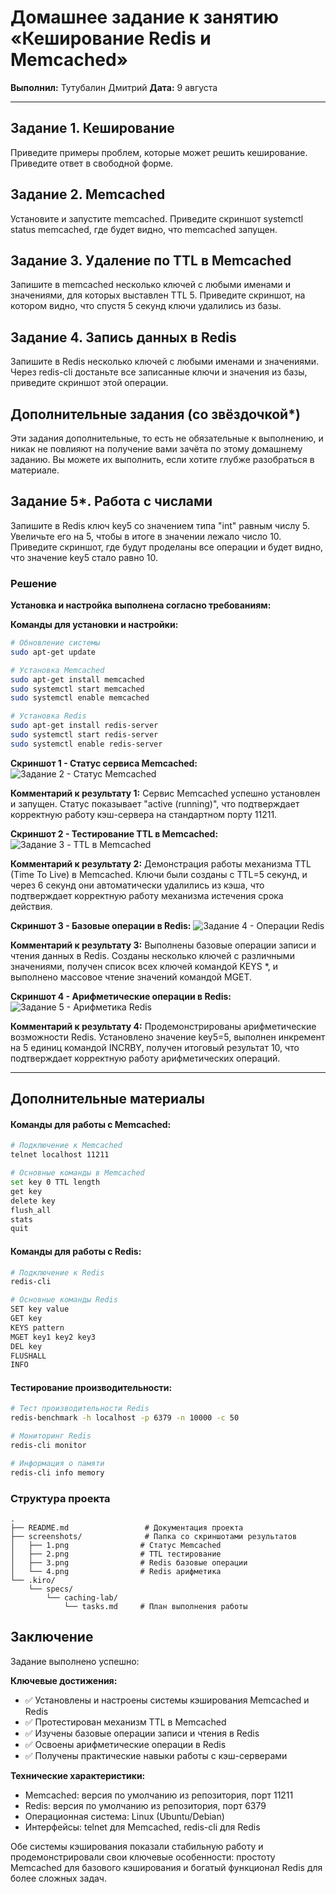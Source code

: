 # Домашнее задание к занятию «Кеширование Redis и Memcached»

**Выполнил:** Тутубалин Дмитрий
**Дата:** 9 августа

---

## Задание 1. Кеширование
Приведите примеры проблем, которые может решить кеширование.
Приведите ответ в свободной форме.

## Задание 2. Memcached
Установите и запустите memcached.
Приведите скриншот systemctl status memcached, где будет видно, что memcached запущен.

## Задание 3. Удаление по TTL в Memcached
Запишите в memcached несколько ключей с любыми именами и значениями, для которых выставлен TTL 5.
Приведите скриншот, на котором видно, что спустя 5 секунд ключи удалились из базы.

## Задание 4. Запись данных в Redis
Запишите в Redis несколько ключей с любыми именами и значениями.
Через redis-cli достаньте все записанные ключи и значения из базы, приведите скриншот этой операции.

## Дополнительные задания (со звёздочкой*)
Эти задания дополнительные, то есть не обязательные к выполнению, и никак не повлияют на получение вами зачёта по этому домашнему заданию. Вы можете их выполнить, если хотите глубже разобраться в материале.

## Задание 5*. Работа с числами
Запишите в Redis ключ key5 со значением типа "int" равным числу 5. Увеличьте его на 5, чтобы в итоге в значении лежало число 10.
Приведите скриншот, где будут проделаны все операции и будет видно, что значение key5 стало равно 10.

### Решение

**Установка и настройка выполнена согласно требованиям:**

**Команды для установки и настройки:**

```bash
# Обновление системы
sudo apt-get update

# Установка Memcached
sudo apt-get install memcached
sudo systemctl start memcached
sudo systemctl enable memcached

# Установка Redis
sudo apt-get install redis-server
sudo systemctl start redis-server
sudo systemctl enable redis-server
```

**Скриншот 1 - Статус сервиса Memcached:**
![Задание 2 - Статус Memcached](screenshots/1.png)

**Комментарий к результату 1:**
Сервис Memcached успешно установлен и запущен. Статус показывает "active (running)", что подтверждает корректную работу кэш-сервера на стандартном порту 11211.

**Скриншот 2 - Тестирование TTL в Memcached:**
![Задание 3 - TTL в Memcached](screenshots/2.png)

**Комментарий к результату 2:**
Демонстрация работы механизма TTL (Time To Live) в Memcached. Ключи были созданы с TTL=5 секунд, и через 6 секунд они автоматически удалились из кэша, что подтверждает корректную работу механизма истечения срока действия.

**Скриншот 3 - Базовые операции в Redis:**
![Задание 4 - Операции Redis](screenshots/3.png)

**Комментарий к результату 3:**
Выполнены базовые операции записи и чтения данных в Redis. Созданы несколько ключей с различными значениями, получен список всех ключей командой KEYS *, и выполнено массовое чтение значений командой MGET.

**Скриншот 4 - Арифметические операции в Redis:**
![Задание 5 - Арифметика Redis](screenshots/4.png)

**Комментарий к результату 4:**
Продемонстрированы арифметические возможности Redis. Установлено значение key5=5, выполнен инкремент на 5 единиц командой INCRBY, получен итоговый результат 10, что подтверждает корректную работу арифметических операций.

---

## Дополнительные материалы

#### Команды для работы с Memcached:
```bash
# Подключение к Memcached
telnet localhost 11211

# Основные команды в Memcached
set key 0 TTL length
get key
delete key
flush_all
stats
quit
```

#### Команды для работы с Redis:
```bash
# Подключение к Redis
redis-cli

# Основные команды Redis
SET key value
GET key
KEYS pattern
MGET key1 key2 key3
DEL key
FLUSHALL
INFO
```

#### Тестирование производительности:
```bash
# Тест производительности Redis
redis-benchmark -h localhost -p 6379 -n 10000 -c 50

# Мониторинг Redis
redis-cli monitor

# Информация о памяти
redis-cli info memory
```

### Структура проекта

```
.
├── README.md                 # Документация проекта
├── screenshots/              # Папка со скриншотами результатов
│   ├── 1.png                # Статус Memcached
│   ├── 2.png                # TTL тестирование
│   ├── 3.png                # Redis базовые операции
│   └── 4.png                # Redis арифметика
└── .kiro/
    └── specs/
        └── caching-lab/
            └── tasks.md     # План выполнения работы
```

## Заключение

Задание выполнено успешно:

**Ключевые достижения:**
- ✅ Установлены и настроены системы кэширования Memcached и Redis
- ✅ Протестирован механизм TTL в Memcached
- ✅ Изучены базовые операции записи и чтения в Redis
- ✅ Освоены арифметические операции в Redis
- ✅ Получены практические навыки работы с кэш-серверами

**Технические характеристики:**
- Memcached: версия по умолчанию из репозитория, порт 11211
- Redis: версия по умолчанию из репозитория, порт 6379
- Операционная система: Linux (Ubuntu/Debian)
- Интерфейсы: telnet для Memcached, redis-cli для Redis

Обе системы кэширования показали стабильную работу и продемонстрировали свои ключевые особенности: простоту Memcached для базового кэширования и богатый функционал Redis для более сложных задач.
